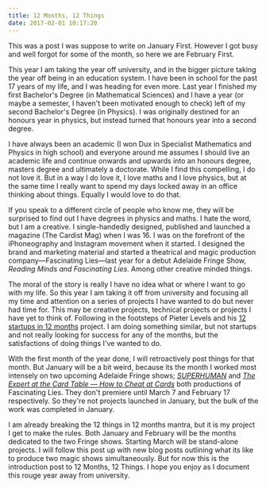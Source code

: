 ```yaml
---
title: 12 Months, 12 Things
date: 2017-02-01 10:17:20
---
```


This was a post I was suppose to write on January First. However I got busy and well forgot for some of the month, so here we are February First.

This year I am taking the year off university, and in the bigger picture taking the year off being in an education system. I have been in school for the past 17 years of my life, and I was heading for even more. Last year I finished my first Bachelor's Degree (in Mathematical Sciences) and I have a year (or maybe a semester, I haven't been motivated enough to check) left of my second Bachelor's Degree (in Physics). I was originally destined for an honours year in physics, but instead turned that honours year into a second degree.

I have always been an academic (I won Dux in Specialist Mathematics and Physics in high school) and everyone around me assumes I should live an academic life and continue onwards and upwards into an honours degree, masters degree and ultimately a doctorate. While I find this compelling, I do not love it. But in a way I do love it, I love maths and I love physics, but at the same time I really want to spend my days locked away in an office thinking about things. Equally I would love to do that.

If you speak to a different circle of people who know me, they will be surprised to find out I have degrees in physics and maths. I hate the word, but I am a creative. I single-handedly designed, published and launched a magazine (The Cardist Mag) when I was 16. I was on the forefront of the iPhoneography and Instagram movement when it started. I designed the brand and marketing material and started a theatrical and magic production company—Fascinating Lies—last year for a debut Adelaide Fringe Show, _Reading Minds and Fascinating Lies_. Among other creative minded things.

The moral of the story is really I have no idea what or where I want to go with my life. So this year I am taking it off from university and focusing all my time and attention on a series of projects I have wanted to do but never had time for. This may be creative projects, technical projects or projects I have yet to think of. Following in the footsteps of Pieter Levels and his [12 startups in 12 months](https://levels.io/12-startups-12-months/) project. I am doing something similar, but not startups and not really looking for success for any of the months, but the satisfactions of doing things I've wanted to do.

With the first month of the year done, I will retroactively post things for that month. But January will be a bit weird, because its the month I worked most intensely on two upcoming Adelaide Fringe shows; _[SUPERHUMAN](http://www.FascinatingLies.com/SUPERHUMAN)_ and _[The Expert at the Card Table — How to Cheat at Cards](http://www.FascinatingLies.com/Cheat)_ both productions of Fascinating Lies. They don't premiere until March 7 and February 17 respectively. So they're not projects launched in January, but the bulk of the work was completed in January.

I am already breaking the 12 things in 12 months mantra, but it is my project I get to make the rules. Both January and February will be the months dedicated to the two Fringe shows. Starting March will be stand-alone projects. I will follow this post up with new blog posts outlining what its like to produce two magic shows simultaneously. But for now this is the introduction post to 12 Months, 12 Things. I hope you enjoy as I document this rouge year away from university.

